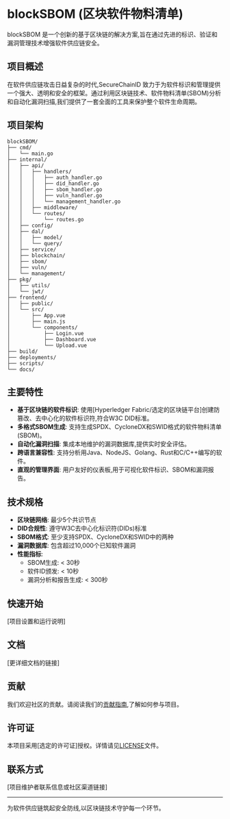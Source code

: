 # blockSBOM (区块软件物料清单)

blockSBOM 是一个创新的基于区块链的解决方案,旨在通过先进的标识、验证和漏洞管理技术增强软件供应链安全。

## 项目概述

在软件供应链攻击日益复杂的时代,SecureChainID 致力于为软件标识和管理提供一个强大、透明和安全的框架。通过利用区块链技术、软件物料清单(SBOM)分析和自动化漏洞扫描,我们提供了一套全面的工具来保护整个软件生命周期。

## 项目架构

```
blockSBOM/
├── cmd/
│   └── main.go
├── internal/
│   ├── api/
│   │   ├── handlers/
│   │   │   ├── auth_handler.go
│   │   │   ├── did_handler.go
│   │   │   ├── sbom_handler.go
│   │   │   ├── vuln_handler.go
│   │   │   └── management_handler.go
│   │   ├── middleware/
│   │   └── routes/
│   │       └── routes.go
│   ├── config/
│   ├── dal/
│   │   ├── model/
│   │   └── query/
│   ├── service/
│   ├── blockchain/
│   ├── sbom/
│   ├── vuln/
│   └── management/
├── pkg/
│   ├── utils/
│   └── jwt/
├── frontend/
│   ├── public/
│   └── src/
│       ├── App.vue
│       ├── main.js
│       └── components/
│           ├── Login.vue
│           ├── Dashboard.vue
│           └── Upload.vue
├── build/
├── deployments/
├── scripts/
└── docs/
```



## 主要特性

- **基于区块链的软件标识**: 使用[Hyperledger Fabric/选定的区块链平台]创建防篡改、去中心化的软件标识符,符合W3C DID标准。
- **多格式SBOM生成**: 支持生成SPDX、CycloneDX和SWID格式的软件物料清单(SBOM)。
- **自动化漏洞扫描**: 集成本地维护的漏洞数据库,提供实时安全评估。
- **跨语言兼容性**: 支持分析用Java、NodeJS、Golang、Rust和C/C++编写的软件。
- **直观的管理界面**: 用户友好的仪表板,用于可视化软件标识、SBOM和漏洞报告。

## 技术规格

- **区块链网络**: 最少5个共识节点
- **DID合规性**: 遵守W3C去中心化标识符(DIDs)标准
- **SBOM格式**: 至少支持SPDX、CycloneDX和SWID中的两种
- **漏洞数据库**: 包含超过10,000个已知软件漏洞
- **性能指标**:
  - SBOM生成: < 30秒
  - 软件ID颁发: < 10秒
  - 漏洞分析和报告生成: < 300秒

## 快速开始

[项目设置和运行说明]

## 文档

[更详细文档的链接]

## 贡献

我们欢迎社区的贡献。请阅读我们的[贡献指南](CONTRIBUTING.md),了解如何参与项目。

## 许可证

本项目采用[选定的许可证]授权。详情请见[LICENSE](LICENSE)文件。

## 联系方式

[项目维护者联系信息或社区渠道链接]

---

为软件供应链筑起安全防线,以区块链技术守护每一个环节。
